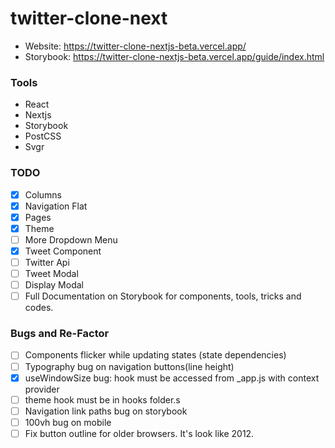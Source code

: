 # twitter-clone-next

- Website: https://twitter-clone-nextjs-beta.vercel.app/
- Storybook: https://twitter-clone-nextjs-beta.vercel.app/guide/index.html

### Tools

- React
- Nextjs
- Storybook
- PostCSS
- Svgr

### TODO

- [x] Columns
- [x] Navigation Flat
- [x] Pages
- [x] Theme
- [ ] More Dropdown Menu
- [x] Tweet Component
- [ ] Twitter Api
- [ ] Tweet Modal
- [ ] Display Modal
- [ ] Full Documentation on Storybook for components, tools, tricks and codes.

### Bugs and Re-Factor

- [ ] Components flicker while updating states (state dependencies)
- [ ] Typography bug on navigation buttons(line height)
- [x] useWindowSize bug: hook must be accessed from \_app.js with context provider
- [ ] theme hook must be in hooks folder.s
- [ ] Navigation link paths bug on storybook
- [ ] 100vh bug on mobile
- [ ] Fix button outline for older browsers. It's look like 2012.
